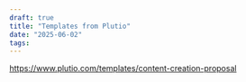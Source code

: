 ```yaml
---
draft: true
title: "Templates from Plutio"
date: "2025-06-02"
tags: 
---
```

https://www.plutio.com/templates/content-creation-proposal